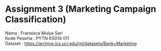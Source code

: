 # Assignment 3 (Marketing Campaign Classification)
Nama : Fransisca Mulya Sari \
Kode Peserta : PYTN KS014 011 \
Dataset : https://archive.ics.uci.edu/ml/datasets/Bank+Marketing
